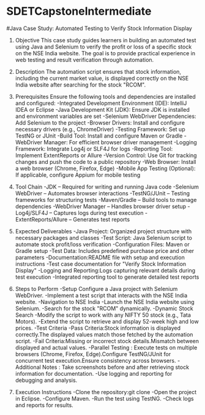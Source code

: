 # SDETCapstoneIntermediate
#Java Case Study: Automated Testing to Verify Stock Information Display
1. Objective
This case study guides learners in building an automated test using Java and Selenium to verify the profit or loss of a specific stock on the NSE India website. The goal is to provide practical experience in web testing and result verification through automation.

2. Description
The automation script ensures that stock information, including the current market value, is displayed correctly on the NSE India website after searching for the stock "RCOM".

3. Prerequisites
Ensure the following tools and dependencies are installed and configured:
-Integrated Development Environment (IDE): IntelliJ IDEA or Eclipse
-Java Development Kit (JDK): Ensure JDK is installed and environment variables are set
-Selenium WebDriver Dependencies: Add Selenium to the project
-Browser Drivers: Install and configure necessary drivers (e.g., ChromeDriver)
-Testing Framework: Set up TestNG or JUnit
-Build Tool: Install and configure Maven or Gradle
-WebDriver Manager: For efficient browser driver management
-Logging Framework: Integrate Log4j or SLF4J for logs
-Reporting Tool: Implement ExtentReports or Allure
-Version Control: Use Git for tracking changes and push the code to a public repository
-Web Browser: Install a web browser (Chrome, Firefox, Edge)
-Mobile App Testing (Optional): If applicable, configure Appium for mobile testing

4. Tool Chain
-JDK – Required for writing and running Java code
-Selenium WebDriver – Automates browser interactions
-TestNG/JUnit – Testing frameworks for structuring tests
-Maven/Gradle – Build tools to manage dependencies
-WebDriver Manager – Handles browser driver setup
-Log4j/SLF4J – Captures logs during test execution
-ExtentReports/Allure – Generates test reports

5. Expected Deliverables
-Java Project: Organized project structure with necessary packages and classes
-Test Script: Java Selenium script to automate stock profit/loss verification
-Configuration Files: Maven or Gradle setup
-Test Data: Includes predefined purchase price and other parameters
-Documentation:README file with setup and execution instructions
-Test case documentation for "Verify Stock Information Display"
-Logging and Reporting:Logs capturing relevant details during test execution
-Integrated reporting tool to generate detailed test reports

6. Steps to Perform
-Setup Configure a Java project with Selenium WebDriver.
-Implement a test script that interacts with the NSE India website.
-Navigation to NSE India
-Launch the NSE India website using Selenium.
-Search for the stock "RCOM" dynamically.
-Dynamic Stock Search
-Modify the script to work with any NIFTY 50 stock (e.g., Tata Motors).
-Extend the script to retrieve and display 52-week high and low prices.
-Test Criteria
-Pass Criteria:Stock information is displayed correctly.The displayed values match those fetched by the automation script.
-Fail Criteria:Missing or incorrect stock details.Mismatch between displayed and actual values.
-Parallel Testing : Execute tests on multiple browsers (Chrome, Firefox, Edge).Configure TestNG/JUnit for concurrent test execution.Ensure consistency across browsers.
-Additional Notes : Take screenshots before and after retrieving stock information for documentation.
-Use logging and reporting for debugging and analysis.

7. Execution Instructions
-Clone the repository:git clone <repository-url>
-Open the project in Eclipse.
-Configure Maven.
-Run the test using TestNG.
-Check logs and reports for results.
